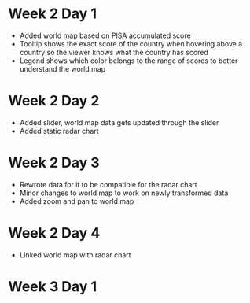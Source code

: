 # Week 2 Day 1
- Added world map based on PISA accumulated score
- Tooltip shows the exact score of the country when hovering above a country
so the viewer knows what the country has scored
- Legend shows which color belongs to the range of scores to better understand the world map

# Week 2 Day 2
- Added slider, world map data gets updated through the slider
- Added static radar chart

# Week 2 Day 3
- Rewrote data for it to be compatible for the radar chart
- Minor changes to world map to work on newly transformed data
- Added zoom and pan to world map

# Week 2 Day 4
- Linked world map with radar chart

# Week 3 Day 1
